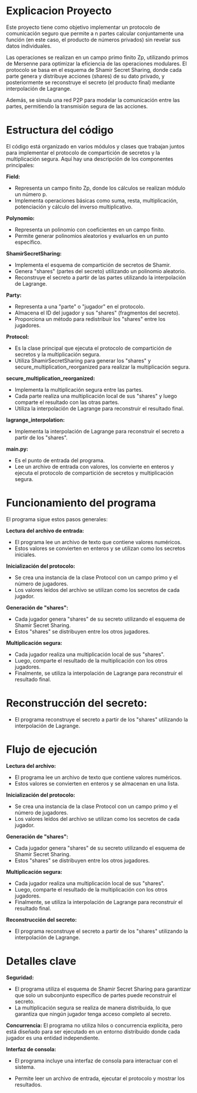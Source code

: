 # Explicacion Proyecto

Este proyecto tiene como objetivo implementar un protocolo de comunicación seguro que permite a n partes calcular conjuntamente una función (en este caso, el producto de números privados) sin revelar sus datos individuales. 

Las operaciones se realizan en un campo primo finito Zp, utilizando primos de Mersenne para optimizar la eficiencia de las operaciones modulares. El protocolo se basa en el esquema de Shamir Secret Sharing, donde cada parte genera y distribuye acciones (shares) de su dato privado, y posteriormente se reconstruye el secreto (el producto final) mediante interpolación de Lagrange.

Además, se simula una red P2P para modelar la comunicación entre las partes, permitiendo la transmisión segura de las acciones. 

# Estructura del código
El código está organizado en varios módulos y clases que trabajan juntos para implementar el protocolo de compartición de secretos y la multiplicación segura. Aquí hay una descripción de los componentes principales:

**Field:**
- Representa un campo finito Zp, donde los cálculos se realizan módulo un número p.
- Implementa operaciones básicas como suma, resta, multiplicación, potenciación y cálculo del inverso multiplicativo.

**Polynomio:**
- Representa un polinomio con coeficientes en un campo finito.
- Permite generar polinomios aleatorios y evaluarlos en un punto específico.

**ShamirSecretSharing:**
- Implementa el esquema de compartición de secretos de Shamir.
- Genera "shares" (partes del secreto) utilizando un polinomio aleatorio.
- Reconstruye el secreto a partir de las partes utilizando la interpolación de Lagrange.

**Party:**
- Representa a una "parte" o "jugador" en el protocolo.
- Almacena el ID del jugador y sus "shares" (fragmentos del secreto).
- Proporciona un método para redistribuir los "shares" entre los jugadores.

**Protocol:**
- Es la clase principal que ejecuta el protocolo de compartición de secretos y la multiplicación segura.
- Utiliza ShamirSecretSharing para generar los "shares" y secure_multiplication_reorganized para realizar la multiplicación segura.

**secure_multiplication_reorganized:**

- Implementa la multiplicación segura entre las partes.
- Cada parte realiza una multiplicación local de sus "shares" y luego comparte el resultado con las otras partes.
- Utiliza la interpolación de Lagrange para reconstruir el resultado final.

**lagrange_interpolation:**
- Implementa la interpolación de Lagrange para reconstruir el secreto a partir de los "shares".

**main.py:**
- Es el punto de entrada del programa.
- Lee un archivo de entrada con valores, los convierte en enteros y ejecuta el protocolo de compartición de secretos y multiplicación segura.

# Funcionamiento del programa
El programa sigue estos pasos generales:

**Lectura del archivo de entrada:**

- El programa lee un archivo de texto que contiene valores numéricos.
- Estos valores se convierten en enteros y se utilizan como los secretos iniciales.

**Inicialización del protocolo:**

- Se crea una instancia de la clase Protocol con un campo primo y el número de jugadores.
- Los valores leídos del archivo se utilizan como los secretos de cada jugador.

**Generación de "shares":**
- Cada jugador genera "shares" de su secreto utilizando el esquema de Shamir Secret Sharing.
- Estos "shares" se distribuyen entre los otros jugadores.

**Multiplicación segura:**
- Cada jugador realiza una multiplicación local de sus "shares".
- Luego, comparte el resultado de la multiplicación con los otros jugadores.
- Finalmente, se utiliza la interpolación de Lagrange para reconstruir el resultado final.

# Reconstrucción del secreto:
- El programa reconstruye el secreto a partir de los "shares" utilizando la interpolación de Lagrange.

# Flujo de ejecución
**Lectura del archivo:**
- El programa lee un archivo de texto que contiene valores numéricos.
- Estos valores se convierten en enteros y se almacenan en una lista.

**Inicialización del protocolo:**
- Se crea una instancia de la clase Protocol con un campo primo y el número de jugadores.
- Los valores leídos del archivo se utilizan como los secretos de cada jugador.

**Generación de "shares":**
- Cada jugador genera "shares" de su secreto utilizando el esquema de Shamir Secret Sharing.
- Estos "shares" se distribuyen entre los otros jugadores.

**Multiplicación segura:**
- Cada jugador realiza una multiplicación local de sus "shares".
- Luego, comparte el resultado de la multiplicación con los otros jugadores.
- Finalmente, se utiliza la interpolación de Lagrange para reconstruir el resultado final.

**Reconstrucción del secreto:**
- El programa reconstruye el secreto a partir de los "shares" utilizando la interpolación de Lagrange.

# Detalles clave
**Seguridad:**
- El programa utiliza el esquema de Shamir Secret Sharing para garantizar que solo un subconjunto específico de partes puede reconstruir el secreto.
- La multiplicación segura se realiza de manera distribuida, lo que garantiza que ningún jugador tenga acceso completo al secreto.

**Concurrencia:**
El programa no utiliza hilos o concurrencia explícita, pero está diseñado para ser ejecutado en un entorno distribuido donde cada jugador es una entidad independiente.

**Interfaz de consola:**
- El programa incluye una interfaz de consola para interactuar con el sistema.

- Permite leer un archivo de entrada, ejecutar el protocolo y mostrar los resultados.
